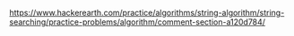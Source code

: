 https://www.hackerearth.com/practice/algorithms/string-algorithm/string-searching/practice-problems/algorithm/comment-section-a120d784/
